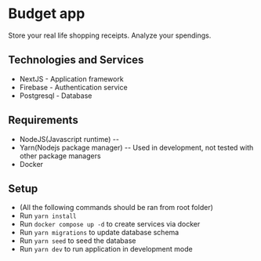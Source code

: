 # Budget app
Store your real life shopping receipts. Analyze your spendings.

## Technologies and Services
* NextJS - Application framework 
* Firebase - Authentication service
* Postgresql - Database

## Requirements
* NodeJS(Javascript runtime) --
* Yarn(Nodejs package manager) -- Used in development, not tested with other package managers
* Docker

## Setup
- (All the following commands should be ran from root folder)
- Run `yarn install`
- Run `docker compose up -d` to create services via docker
- Run `yarn migrations` to update database schema
- Run `yarn seed` to seed the database
- Run `yarn dev` to run application in development mode
